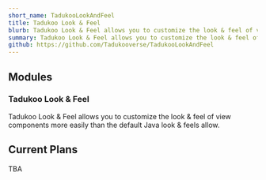 ```yaml
---
short_name: TadukooLookAndFeel
title: Tadukoo Look & Feel
blurb: Tadukoo Look & Feel allows you to customize the look & feel of view components more easily than the default Java look & feels allow.
summary: Tadukoo Look & Feel allows you to customize the look & feel of view components more easily than the default Java look & feels allow.
github: https://github.com/Tadukooverse/TadukooLookAndFeel
---
```

## Modules
### Tadukoo Look & Feel
Tadukoo Look & Feel allows you to customize the look & feel of view components more easily than the default Java look & feels allow.

## Current Plans
TBA
